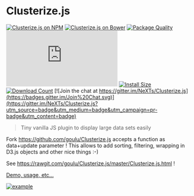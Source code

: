 # Clusterize.js
[![Clusterize.js on NPM](https://img.shields.io/npm/v/clusterize.js.svg)](https://www.npmjs.com/package/clusterize.js) 
[![Clusterize.js on Bower](https://img.shields.io/bower/v/clusterize.svg)](http://bower.io/search/?q=clusterize)
[![Package Quality](http://npm.packagequality.com/shield/clusterize.js.svg)](http://packagequality.com/#?package=clusterize.js)
[![Gzip Size](http://img.badgesize.io/https://cdn.jsdelivr.net/npm/clusterize.js/clusterize.min.js?compression=gzip)](https://cdn.jsdelivr.net/npm/clusterize.js/clusterize.min.js)
[![Install Size](https://packagephobia.now.sh/badge?p=clusterize.js)](https://packagephobia.now.sh/result?p=clusterize.js)
[![Download Count](https://img.shields.io/npm/dt/clusterize.js.svg)](https://www.npmjs.com/package/clusterize.js)
[![Join the chat at https://gitter.im/NeXTs/Clusterize.js](https://badges.gitter.im/Join%20Chat.svg)](https://gitter.im/NeXTs/Clusterize.js?utm_source=badge&utm_medium=badge&utm_campaign=pr-badge&utm_content=badge)

> Tiny vanilla JS plugin to display large data sets easily

Fork https://github.com/goulu/Clusterize.js accepts a function as data+update parameter !
This allows to add sorting, filtering, wrapping in D3.js objects and other nice things :-)

See https://rawgit.com/goulu/Clusterize.js/master/Clusterize.js.html !

[Demo, usage, etc…](https://clusterize.js.org/)

[![example](http://nexts.github.io/Clusterize.js/img/table_example.gif)](https://clusterize.js.org/)